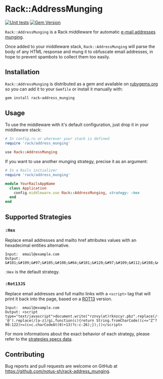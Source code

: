 # Rack::AddressMunging

[![Unit tests](https://github.com/notus-sh/rack-address_munging/actions/workflows/unit-tests.yml/badge.svg?branch=main)](https://github.com/notus-sh/rack-address_munging/actions/workflows/unit-tests.yml)
[![Gem Version](https://badge.fury.io/rb/rack-address_munging.svg)](https://badge.fury.io/rb/rack-address_munging)

`Rack::AddressMunging` is a Rack middleware for automatic [e-mail addresses munging](https://en.wikipedia.org/wiki/Address_munging).

Once added to your middleware stack, `Rack::AddressMunging` will parse the body of any HTML response and mung it to obfuscate email addresses, in hope to prevent spambots to collect them too easily.

## Installation

`Rack::AddressMunging` is distributed as a gem and available on [rubygems.org](https://rubygems.org/gems/rack-address_munging) so you can add it to your `Gemfile` or install it manually with:

```ruby
gem install rack-address_munging
```

## Usage

To use the middleware with it's default configuration, just drop it in your middleware stack:

```ruby
# In config.ru or wherever your stack is defined
require 'rack/address_munging'

use Rack::AddressMunging
```

If you want to use another munging strategy, precise it as an argument:

```ruby
# In a Rails initializer
require 'rack/address_munging'

module YourRailsAppName
  class Application
    config.middleware.use Rack::AddressMunging, strategy: :hex
  end
end
```

## Supported Strategies

### `:Hex`

Replace email addresses and mailto href attributes values with an hexadecimal entities alternative.

    Input:  email@example.com
    Output: &#101;&#109;&#97;&#105;&#108;&#64;&#101;&#120;&#97;&#109;&#112;&#108;&#101;&#46;&#99;&#111;&#109;

`:Hex` is the default strategy.

### `:Rot13JS`

Replace email addresses and full mailto links with a `<script>` tag that will print it back into the page, based on a [ROT13](https://en.wikipedia.org/wiki/ROT13) version.

    Input:  email@example.com
    Output: <script type="text/javascript">document.write("rznvy(at)rknzcyr.pbz".replace(/(at)/, '@').replace(/[a-z]/gi,function(c){return String.fromCharCode((c<="Z"?90:122)>=(c=c.charCodeAt(0)+13)?c:c-26);});))</script>

For more informations about the exact behavior of each strategy, please refer to the [strategies specs data](https://github.com/notus-sh/rack-address_munging/blob/master/spec/data/strategy.yml).

## Contributing

Bug reports and pull requests are welcome on GitHub at <https://github.com/notus-sh/rack-address_munging>.

